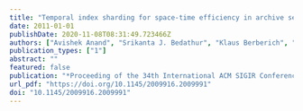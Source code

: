 ```yaml
---
title: "Temporal index sharding for space-time efficiency in archive search"
date: 2011-01-01
publishDate: 2020-11-08T08:31:49.723466Z
authors: ["Avishek Anand", "Srikanta J. Bedathur", "Klaus Berberich", "Ralf Schenkel"]
publication_types: ["1"]
abstract: ""
featured: false
publication: "*Proceeding of the 34th International ACM SIGIR Conference on Research and Development in Information Retrieval, SIGIR 2011, Beijing, China, July 25-29, 2011*"
url_pdf: "https://doi.org/10.1145/2009916.2009991"
doi: "10.1145/2009916.2009991"
---
```


